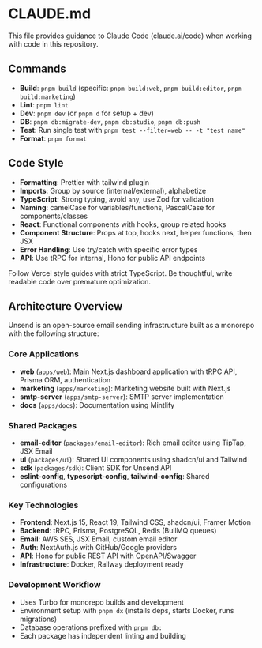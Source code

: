 # CLAUDE.md

This file provides guidance to Claude Code (claude.ai/code) when working with code in this repository.

## Commands
- **Build**: `pnpm build` (specific: `pnpm build:web`, `pnpm build:editor`, `pnpm build:marketing`)
- **Lint**: `pnpm lint`
- **Dev**: `pnpm dev` (or `pnpm d` for setup + dev)
- **DB**: `pnpm db:migrate-dev`, `pnpm db:studio`, `pnpm db:push`
- **Test**: Run single test with `pnpm test --filter=web -- -t "test name"`
- **Format**: `pnpm format`

## Code Style
- **Formatting**: Prettier with tailwind plugin
- **Imports**: Group by source (internal/external), alphabetize
- **TypeScript**: Strong typing, avoid `any`, use Zod for validation
- **Naming**: camelCase for variables/functions, PascalCase for components/classes
- **React**: Functional components with hooks, group related hooks
- **Component Structure**: Props at top, hooks next, helper functions, then JSX
- **Error Handling**: Use try/catch with specific error types
- **API**: Use tRPC for internal, Hono for public API endpoints

Follow Vercel style guides with strict TypeScript. Be thoughtful, write readable code over premature optimization.

## Architecture Overview

Unsend is an open-source email sending infrastructure built as a monorepo with the following structure:

### Core Applications
- **web** (`apps/web`): Main Next.js dashboard application with tRPC API, Prisma ORM, authentication
- **marketing** (`apps/marketing`): Marketing website built with Next.js
- **smtp-server** (`apps/smtp-server`): SMTP server implementation
- **docs** (`apps/docs`): Documentation using Mintlify

### Shared Packages
- **email-editor** (`packages/email-editor`): Rich email editor using TipTap, JSX Email
- **ui** (`packages/ui`): Shared UI components using shadcn/ui and Tailwind
- **sdk** (`packages/sdk`): Client SDK for Unsend API
- **eslint-config**, **typescript-config**, **tailwind-config**: Shared configurations

### Key Technologies
- **Frontend**: Next.js 15, React 19, Tailwind CSS, shadcn/ui, Framer Motion
- **Backend**: tRPC, Prisma, PostgreSQL, Redis (BullMQ queues)
- **Email**: AWS SES, JSX Email, custom email editor
- **Auth**: NextAuth.js with GitHub/Google providers
- **API**: Hono for public REST API with OpenAPI/Swagger
- **Infrastructure**: Docker, Railway deployment ready

### Development Workflow
- Uses Turbo for monorepo builds and development
- Environment setup with `pnpm dx` (installs deps, starts Docker, runs migrations)
- Database operations prefixed with `pnpm db:`
- Each package has independent linting and building